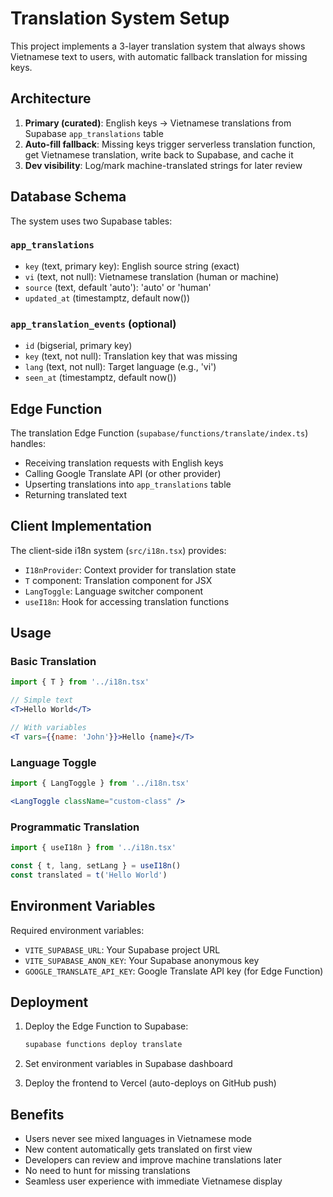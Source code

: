 # Translation System Setup

This project implements a 3-layer translation system that always shows Vietnamese text to users, with automatic fallback translation for missing keys.

## Architecture

1. **Primary (curated)**: English keys → Vietnamese translations from Supabase `app_translations` table
2. **Auto-fill fallback**: Missing keys trigger serverless translation function, get Vietnamese translation, write back to Supabase, and cache it
3. **Dev visibility**: Log/mark machine-translated strings for later review

## Database Schema

The system uses two Supabase tables:

### `app_translations`
- `key` (text, primary key): English source string (exact)
- `vi` (text, not null): Vietnamese translation (human or machine)
- `source` (text, default 'auto'): 'auto' or 'human'
- `updated_at` (timestamptz, default now())

### `app_translation_events` (optional)
- `id` (bigserial, primary key)
- `key` (text, not null): Translation key that was missing
- `lang` (text, not null): Target language (e.g., 'vi')
- `seen_at` (timestamptz, default now())

## Edge Function

The translation Edge Function (`supabase/functions/translate/index.ts`) handles:
- Receiving translation requests with English keys
- Calling Google Translate API (or other provider)
- Upserting translations into `app_translations` table
- Returning translated text

## Client Implementation

The client-side i18n system (`src/i18n.tsx`) provides:
- `I18nProvider`: Context provider for translation state
- `T` component: Translation component for JSX
- `LangToggle`: Language switcher component
- `useI18n`: Hook for accessing translation functions

## Usage

### Basic Translation
```jsx
import { T } from '../i18n.tsx'

// Simple text
<T>Hello World</T>

// With variables
<T vars={{name: 'John'}}>Hello {name}</T>
```

### Language Toggle
```jsx
import { LangToggle } from '../i18n.tsx'

<LangToggle className="custom-class" />
```

### Programmatic Translation
```jsx
import { useI18n } from '../i18n.tsx'

const { t, lang, setLang } = useI18n()
const translated = t('Hello World')
```

## Environment Variables

Required environment variables:
- `VITE_SUPABASE_URL`: Your Supabase project URL
- `VITE_SUPABASE_ANON_KEY`: Your Supabase anonymous key
- `GOOGLE_TRANSLATE_API_KEY`: Google Translate API key (for Edge Function)

## Deployment

1. Deploy the Edge Function to Supabase:
   ```bash
   supabase functions deploy translate
   ```

2. Set environment variables in Supabase dashboard

3. Deploy the frontend to Vercel (auto-deploys on GitHub push)

## Benefits

- Users never see mixed languages in Vietnamese mode
- New content automatically gets translated on first view
- Developers can review and improve machine translations later
- No need to hunt for missing translations
- Seamless user experience with immediate Vietnamese display
